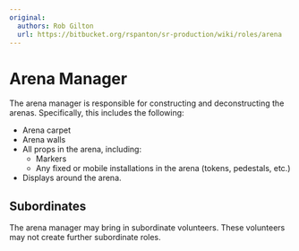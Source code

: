 ```yaml
---
original:
  authors: Rob Gilton
  url: https://bitbucket.org/rspanton/sr-production/wiki/roles/arena
---
```

# Arena Manager

The arena manager is responsible for constructing and deconstructing
the arenas.  Specifically, this includes the following:

* Arena carpet
* Arena walls
* All props in the arena, including:
    * Markers
    * Any fixed or mobile installations in the arena (tokens, pedestals, etc.)
* Displays around the arena.

## Subordinates

The arena manager may bring in subordinate volunteers.  These
volunteers may not create further subordinate roles.
